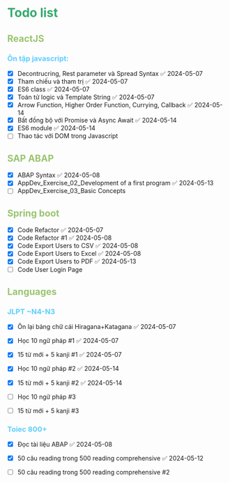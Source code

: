 # <span style="color:#36aa6d">Todo list </span>
## <span style="color:#99c46f">ReactJS</span>
### <span style="color:#5dceff">Ôn tập javascript:</span>
- [x] Decontrucring, Rest parameter và Spread Syntax ✅ 2024-05-07
- [x] Tham chiếu và tham trị ✅ 2024-05-07
- [x] ES6 class ✅ 2024-05-07
- [x] Toán tử logic và Template String ✅ 2024-05-07
- [x] Arrow Function, Higher Order Function, Currying, Callback ✅ 2024-05-14
- [x] Bất đồng bộ với Promise và Async Await ✅ 2024-05-14
- [x] ES6 module ✅ 2024-05-14
- [ ] Thao tác với DOM trong Javascript
## <span style="color:#99c46f">SAP ABAP</span>
- [x] ABAP Syntax ✅ 2024-05-08
- [x] AppDev_Exercise_02_Development of a first program ✅ 2024-05-13
- [ ] AppDev_Exercise_03_Basic Concepts
## <span style="color:#99c46f">Spring boot</span>
- [x] Code Refactor ✅ 2024-05-07
- [x] Code Refactor #1 ✅ 2024-05-08
- [x] Code Export Users to CSV ✅ 2024-05-08
- [x] Code Export Users to Excel ✅ 2024-05-08
- [x] Code Export Users to PDF ✅ 2024-05-13
- [ ] Code User Login Page

## <span style="color:#99c46f">Languages</span> 
### <span style="color:#5dceff">JLPT ~N4-N3</span>
- [x] Ôn lại bảng chữ cái Hiragana+Katagana ✅ 2024-05-07
- [x] Học 10 ngữ pháp #1 ✅ 2024-05-07
- [x] 15 từ mới + 5 kanji #1 ✅ 2024-05-07
- [x] Học 10 ngữ pháp #2 ✅ 2024-05-14
- [x] 15 từ mới + 5 kanji #2 ✅ 2024-05-14
- [ ] Học 10 ngữ pháp #3
- [ ] 15 từ mới + 5 kanji #3


### <span style="color:#5dceff">Toiec 800+</span>
- [x] Đọc tài liệu ABAP ✅ 2024-05-08
- [x] 50 câu reading trong 500 reading comprehensive ✅ 2024-05-12
- [ ] 50 câu reading trong 500 reading comprehensive #2


